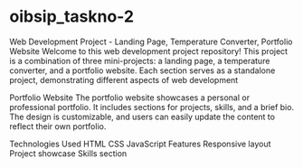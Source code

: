 # oibsip_taskno-2
Web Development Project - Landing Page, Temperature Converter, Portfolio Website
Welcome to this web development project repository! This project is a combination of three mini-projects: a landing page, a temperature converter, and a portfolio website. Each section serves as a standalone project, demonstrating different aspects of web development

Portfolio Website
The portfolio website showcases a personal or professional portfolio. It includes sections for projects, skills, and a brief bio. The design is customizable, and users can easily update the content to reflect their own portfolio.

Technologies Used
HTML
CSS
JavaScript
Features
Responsive layout
Project showcase
Skills section
